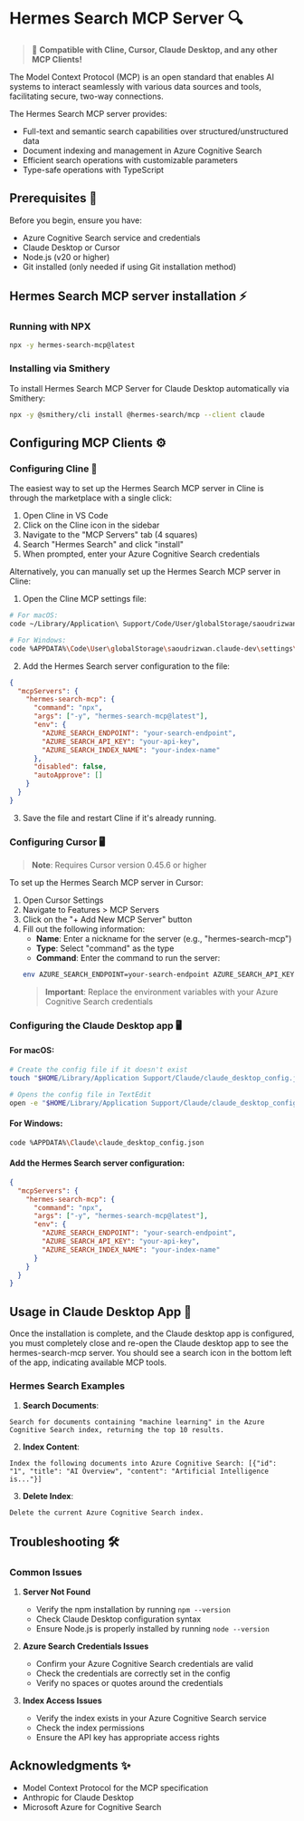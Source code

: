 # Hermes Search MCP Server 🔍

> 🔌 **Compatible with Cline, Cursor, Claude Desktop, and any other MCP Clients!**

The Model Context Protocol (MCP) is an open standard that enables AI systems to interact seamlessly with various data sources and tools, facilitating secure, two-way connections.

The Hermes Search MCP server provides:

* Full-text and semantic search capabilities over structured/unstructured data
* Document indexing and management in Azure Cognitive Search
* Efficient search operations with customizable parameters
* Type-safe operations with TypeScript

## Prerequisites 🔧

Before you begin, ensure you have:

* Azure Cognitive Search service and credentials
* Claude Desktop or Cursor
* Node.js (v20 or higher)
* Git installed (only needed if using Git installation method)

## Hermes Search MCP server installation ⚡

### Running with NPX

```bash
npx -y hermes-search-mcp@latest
```

### Installing via Smithery

To install Hermes Search MCP Server for Claude Desktop automatically via Smithery:

```bash
npx -y @smithery/cli install @hermes-search/mcp --client claude
```

## Configuring MCP Clients ⚙️

### Configuring Cline 🤖

The easiest way to set up the Hermes Search MCP server in Cline is through the marketplace with a single click:

1. Open Cline in VS Code
2. Click on the Cline icon in the sidebar
3. Navigate to the "MCP Servers" tab (4 squares)
4. Search "Hermes Search" and click "install"
5. When prompted, enter your Azure Cognitive Search credentials

Alternatively, you can manually set up the Hermes Search MCP server in Cline:

1. Open the Cline MCP settings file:
```bash
# For macOS:
code ~/Library/Application\ Support/Code/User/globalStorage/saoudrizwan.claude-dev/settings/cline_mcp_settings.json

# For Windows:
code %APPDATA%\Code\User\globalStorage\saoudrizwan.claude-dev\settings\cline_mcp_settings.json
```

2. Add the Hermes Search server configuration to the file:
```json
{
  "mcpServers": {
    "hermes-search-mcp": {
      "command": "npx",
      "args": ["-y", "hermes-search-mcp@latest"],
      "env": {
        "AZURE_SEARCH_ENDPOINT": "your-search-endpoint",
        "AZURE_SEARCH_API_KEY": "your-api-key",
        "AZURE_SEARCH_INDEX_NAME": "your-index-name"
      },
      "disabled": false,
      "autoApprove": []
    }
  }
}
```

3. Save the file and restart Cline if it's already running.

### Configuring Cursor 🖥️

> **Note**: Requires Cursor version 0.45.6 or higher

To set up the Hermes Search MCP server in Cursor:

1. Open Cursor Settings
2. Navigate to Features > MCP Servers
3. Click on the "+ Add New MCP Server" button
4. Fill out the following information:
   * **Name**: Enter a nickname for the server (e.g., "hermes-search-mcp")
   * **Type**: Select "command" as the type
   * **Command**: Enter the command to run the server:
   ```bash
   env AZURE_SEARCH_ENDPOINT=your-search-endpoint AZURE_SEARCH_API_KEY=your-api-key AZURE_SEARCH_INDEX_NAME=your-index-name npx -y hermes-search-mcp@latest
   ```
   > **Important**: Replace the environment variables with your Azure Cognitive Search credentials

### Configuring the Claude Desktop app 🖥️

#### For macOS:
```bash
# Create the config file if it doesn't exist
touch "$HOME/Library/Application Support/Claude/claude_desktop_config.json"

# Opens the config file in TextEdit
open -e "$HOME/Library/Application Support/Claude/claude_desktop_config.json"
```

#### For Windows:
```bash
code %APPDATA%\Claude\claude_desktop_config.json
```

#### Add the Hermes Search server configuration:
```json
{
  "mcpServers": {
    "hermes-search-mcp": {
      "command": "npx",
      "args": ["-y", "hermes-search-mcp@latest"],
      "env": {
        "AZURE_SEARCH_ENDPOINT": "your-search-endpoint",
        "AZURE_SEARCH_API_KEY": "your-api-key",
        "AZURE_SEARCH_INDEX_NAME": "your-index-name"
      }
    }
  }
}
```

## Usage in Claude Desktop App 🎯

Once the installation is complete, and the Claude desktop app is configured, you must completely close and re-open the Claude desktop app to see the hermes-search-mcp server. You should see a search icon in the bottom left of the app, indicating available MCP tools.

### Hermes Search Examples

1. **Search Documents**:
```
Search for documents containing "machine learning" in the Azure Cognitive Search index, returning the top 10 results.
```

2. **Index Content**:
```
Index the following documents into Azure Cognitive Search: [{"id": "1", "title": "AI Overview", "content": "Artificial Intelligence is..."}]
```

3. **Delete Index**:
```
Delete the current Azure Cognitive Search index.
```

## Troubleshooting 🛠️

### Common Issues

1. **Server Not Found**
   * Verify the npm installation by running `npm --version`
   * Check Claude Desktop configuration syntax
   * Ensure Node.js is properly installed by running `node --version`

2. **Azure Search Credentials Issues**
   * Confirm your Azure Cognitive Search credentials are valid
   * Check the credentials are correctly set in the config
   * Verify no spaces or quotes around the credentials

3. **Index Access Issues**
   * Verify the index exists in your Azure Cognitive Search service
   * Check the index permissions
   * Ensure the API key has appropriate access rights

## Acknowledgments ✨

* Model Context Protocol for the MCP specification
* Anthropic for Claude Desktop
* Microsoft Azure for Cognitive Search 